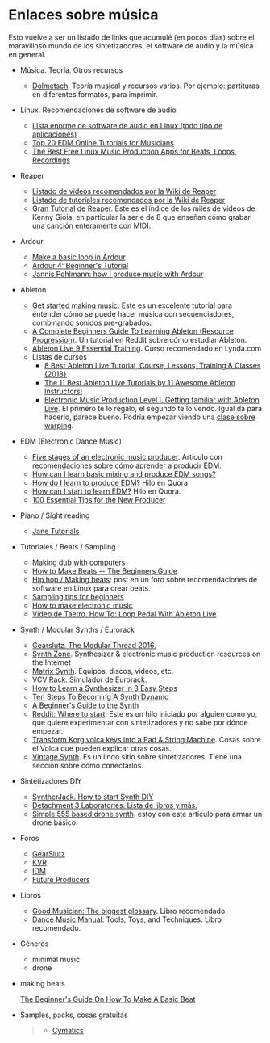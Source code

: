 # Enlaces sobre música


Esto vuelve a ser un listado de links que acumulé (en pocos días) sobre
el maravilloso mundo de los sintetizadores, el software de audio y la
música en general.

-   Música. Teoría. Otros recursos

    -   [Dolmetsch](https://www.dolmetsch.com). Teoría musical y
        recursos varios. Por ejemplo: partituras en diferentes formatos,
        para imprimir.

-   Linux. Recomendaciones de software de audio

    -   [Lista enorme de software de audio en Linux (todo tipo de
        aplicaciones)](https://github.com/nodiscc/awesome-linuxaudio)
    -   [Top 20 EDM Online Tutorials for
        Musicians](https://www.quertime.com/article/top-20-edm-online-tutorials-for-musicians/)
    -   [The Best Free Linux Music Production Apps for Beats, Loops,
        Recordings](https://www.makeuseof.com/tag/top-5-free-linux-music-creation-tools-artist-budget/)

-   Reaper

    -   [Listado de videos recomendados por la Wiki de
        Reaper](https://wiki.cockos.com/wiki/index.php/ReaperVideos)
    -   [Listado de tutoriales recomendados por la Wiki de
        Reaper](https://wiki.cockos.com/wiki/index.php/ReaperTutorials)
    -   [Gran Tutorial de Reaper](https://www.reaper.fm/videos.php).
        Este es el índice de los miles de videos de Kenny Gioia, en
        particular la serie de 8 que enseñan cómo grabar una canción
        enteramente con MIDI.

-   Ardour

    -   [Make a basic loop in
        Ardour](http://opensourcehiphop.org/ardour-make-basic-loop.php)
    -   [Ardour 4: Beginner\'s
        Tutorial](http://brunoruviaro.github.io/ardour4-tutorial/page2/)
    -   [Jannis Pohlmann: how I produce music with
        Ardour](https://libremusicproduction.com/tutorials/jannis-pohlmann-how-i-produce-music-ardour)

-   Ableton

    -   [Get started making
        music](https://learningmusic.ableton.com/index.html). Este es un
        excelente tutorial para entender cómo se puede hacer música con
        secuenciadores, combinando sonidos pre-grabados.
    -   [A Complete Beginners Guide To Learning Ableton (Resource
        Progression)](https://www.reddit.com/r/ableton/comments/5n97y1/a_complete_beginners_guide_to_learning_ableton/).
        Un tutorial en Reddit sobre cómo estudiar Ableton.
    -   [Ableton Live 9 Essential
        Training](https://www.lynda.com/Ableton-Live-tutorials/Ableton-Live-9-Essential-Training/120600-2.html).
        Curso recomendado en Lynda.com
    -   Listas de cursos
        -   [8 Best Ableton Live Tutorial, Course, Lessons, Training &
            Classes
            {2018}](https://digitaldefynd.com/best-ableton-live-tutorial-course-lessons-training/)
        -   [The 11 Best Ableton Live Tutorials by 11 Awesome Ableton
            Instructors!](https://musicproductionnerds.com/best-ableton-live-tutorials)
        -   [Electronic Music Production Level I. Getting familiar with
            Ableton
            Live](https://courses.noiselab.io/p/electronic-music-production-level-1).
            El primero te lo regalo, el segundo te lo vendo. Igual da
            para hacerlo, parece bueno. Podría empezar viendo una [clase
            sobre
            warping](https://courses.noiselab.io/courses/electronic-music-production-level-1/lectures/2191033).

-   EDM (Electronic Dance Music)

    -   [Five stages of an electronic music
        producer](https://www.edmprod.com/5-stages-electronic-music-producer/).
        Artículo con recomendaciones sobre cómo aprender a producir EDM.
    -   [How can I learn basic mixing and produce EDM
        songs?](https://www.quora.com/How-can-I-learn-basic-mixing-and-produce-EDM-songs)
    -   [How do I learn to produce
        EDM?](https://www.quora.com/How-do-I-learn-to-produce-EDM) Hilo
        en Quora
    -   [How can I start to learn
        EDM?](https://www.quora.com/How-can-I-start-to-learn-EDM) Hilo
        en Quora.
    -   [100 Essential Tips for the New
        Producer](https://www.edmprod.com/100-essential-tips/)

-   Piano / Sight reading

    -   [Jane
        Tutorials](https://sites.google.com/site/pianoandmathtutorials/sight-reading-lessons)

-   Tutoriales / Beats / Sampling

    -   [Making dub with
        computers](http://studio.dubroom.org/tutorials.htm)
    -   [How to Make Beats -- The Beginners
        Guide](https://www.platinumloops.com/how-to-make-beats-the-beginners-guide/)
    -   [Hip hop / Making
        beats](https://linuxmusicians.com/viewtopic.php?t=580%0A): post
        en un foro sobre recomendaciones de software en Linux para crear
        beats.
    -   [Sampling tips for
        beginners](https://www.musicradar.com/tuition/tech/sampling-tips-for-beginners-33952)
    -   [How to make electronic
        music](http://equipboard.com/posts/how-to-make-electronic-music)
    -   [Video de Taetro. How To: Loop Pedal With Ableton
        Live](https://www.youtube.com/watch?v=cFQzc8bYE2g)

-   Synth / Modular Synths / Eurorack

    -   [Gearslutz. The Modular
        Thread 2016.](https://www.gearslutz.com/board/modular-mania-all-things-eurorack-and-modular-synths-effects/1063376-modular-thread-2016-a.html)
    -   [Synth Zone](http://www.synthzone.com). Synthesizer & electronic
        music production resources on the Internet
    -   [Matrix Synth](https://www.matrixsynth.com). Equipos, discos,
        videos, etc.
    -   [VCV Rack](https://vcvrack.com). Simulador de Eurorack.
    -   [How to Learn a Synthesizer in 3 Easy
        Steps](https://www.izotope.com/en/blog/music-production/how-to-learn-a-synthesizer-in-3-easy-steps.html)
    -   [Ten Steps To Becoming A Synth
        Dynamo](https://www.syntorial.com/tutorials/ten-steps-to-becoming-a-synth-dynamo/)
    -   [A Beginner\'s Guide to the
        Synth](https://gizmodo.com/a-beginners-guide-to-the-synth-1736978695)
    -   [Reddit: Where to
        start](https://www.reddit.com/r/synthesizers/comments/5a5kuw/where_to_start/).
        Este es un hilo iniciado por alguien como yo, que quiere
        experimentar con sintetizadores y no sabe por dónde empezar.
    -   [Transform Korg volca keys into a Pad & String
        Machine](https://ask.audio/articles/transform-korg-volca-keys-into-a-pad-string-machine).
        Cosas sobre el Volca que pueden explicar otras cosas.
    -   [Vintage Synth](http://www.vintagesynth.com). Es un lindo sitio
        sobre sintetizadores. Tiene una sección sobre cómo conectarlos.

-   Sintetizadores DIY

    -   [SyntherJack. How to start Synth
        DIY](https://syntherjack.net/how-to-start-synth-diy/)
    -   [Detachment 3 Laboratories. Lista de libros y
        más.](http://labs.det3.net/diy/synthbook.html)
    -   [Simple 555 based drone
        synth](http://samvssound.com/2017/12/08/simple-555-based-drone-synth/).
        estoy con este artículo para armar un drone básico.

-   Foros

    -   [GearSlutz](https://www.gearslutz.com)
    -   [KVR](https://www.kvraudio.com)
    -   [IDM](https://www.idmforums.com)
    -   [Future
        Producers](https://www.futureproducers.com/forums/?tabid=12)

-   Libros

    -   [Good Musician: The biggest
        glossary](https://www.amazon.com/Good-Musician-engineering-terminology-definitions-ebook/dp/B072M8QRLN/ref=sr_1_1?ie=UTF8&keywords=good+musician&qid=1505132738&s=digital-text&sr=1-1).
        Libro recomendado.
    -   [Dance Music
        Manual](https://www.amazon.com/Dance-Music-Manual-Tools-Techniques-ebook/dp/B00FYR3510/ref=sr_1_1?s=digital-text&ie=UTF8&qid=1539094417&sr=1-1&keywords=Dance+Music+Manual%2C):
        Tools, Toys, and Techniques. Libro recomendado.

-   Géneros

    -   minimal music
    -   drone

-   making beats

    [The Beginner's Guide On How To Make A Basic
    Beat](https://makebeats101.com/the-beginners-guide-on-how-to-make-a-basic-beat/)

-   Samples, packs, cosas gratuitas

    > -   [Cymatics](https://cymatics.fm/free-download-vault)

